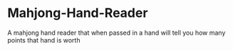 # Mahjong-Hand-Reader
A mahjong hand reader that when passed in a hand will tell you how many points that hand is worth
